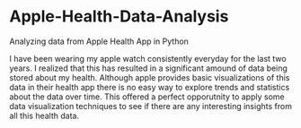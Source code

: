 # Apple-Health-Data-Analysis
Analyzing data from Apple Health App in Python

I have been wearing my apple watch consistently everyday for the last two years. I realized that this has resulted in a significant amound of data being stored about my health. Although apple provides basic visualizations of this data in their health app there is no easy way to explore trends and statistics about the data over time. This offered a perfect opporutnity to apply some data visualization techniques to see if there are any interesting insights from all this health data.
